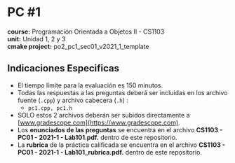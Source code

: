 # PC #1
**course:** Programación Orientada a Objetos II - CS1103   
**unit:** Unidad 1, 2 y 3   
**cmake project:** po2_pc1_sec01_v2021_1_template  
## Indicaciones Especificas
- El tiempo límite para la evaluación es 150 minutos.
- Todas las respuestas a las preguntas deberá ser incluidas en los archivo fuente (`.cpp`) y archivo cabecera (`.h`) :
    - `pc1.cpp, pc1.h`
- SOLO estos 2 archivos deberán ser subidos directamente a [www.gradescope.com](https://www.gradescope.com).
- Los **enunciados de las preguntas** se encuentra en el archivo **CS1103 - PC01 - 2021-1 - Lab101.pdf.** dentro de este repositorio.
- La **rubrica** de la práctica calificada se encuentra en el archivo **CS1103 - PC01 - 2021-1 - Lab101_rubrica.pdf.** dentro de este repositorio.
